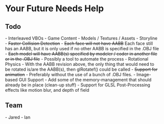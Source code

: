 <h1>Your Future Needs Help</h1>
<h2>Todo</h2>
- Interleaved VBOs
- Game Content
  - Models / Textures / Assets
  - Storyline
- <del>Faster Collision Detection</del>
  - <del>Each face will not have AABB</del> Each face still has an AABB, but it is only used if no other AABB is specified in the .OBJ file
  - <del>Each model will have AABB(s) specified by modeler / coder in another file or in the .OBJ file</del>
  - Possibly a tool to automate the process
- Rotational Physics
  - With the AABB revision above, the only thing that would need to be rotated is/are the AABB(s), then glRotatef() could be called
- <del>Support for animation</del>
  - Preferably without the use of a bunch of .OBJ files.
- Image-based GUI Support
- Add some of the memory-management that should already be in place (clean-up stuff)
- Support for GLSL Post-Processing effects like motion blur, and depth of field
<h2>Team</h2>
- Jared
- Ian
